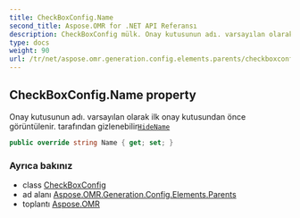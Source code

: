 ```yaml
---
title: CheckBoxConfig.Name
second_title: Aspose.OMR for .NET API Referansı
description: CheckBoxConfig mülk. Onay kutusunun adı. varsayılan olarak ilk onay kutusundan önce görüntülenir. tarafından gizlenebilirHideName
type: docs
weight: 90
url: /tr/net/aspose.omr.generation.config.elements.parents/checkboxconfig/name/
---
```

## CheckBoxConfig.Name property

Onay kutusunun adı. varsayılan olarak ilk onay kutusundan önce görüntülenir. tarafından gizlenebilir[`HideName`](../hidename/)

```csharp
public override string Name { get; set; }
```

### Ayrıca bakınız

* class [CheckBoxConfig](../)
* ad alanı [Aspose.OMR.Generation.Config.Elements.Parents](../../checkboxconfig/)
* toplantı [Aspose.OMR](../../../)


